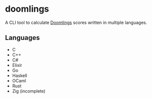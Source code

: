# doomlings

A CLI tool to calculate [Doomlings](https://doomlings.com/) scores written in multiple languages.

## Languages

- C
- C++
- C#
- Elixir
- Go
- Haskell
- OCaml
- Rust
- Zig (incomplete)
